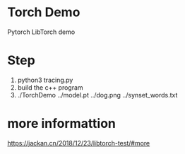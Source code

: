 # Torch Demo

Pytorch LibTorch demo


# Step
1. python3 tracing.py
2. build the c++ program
3. ./TorchDemo ../model.pt ../dog.png ../synset_words.txt


# more informattion
https://jackan.cn/2018/12/23/libtorch-test/#more
   

